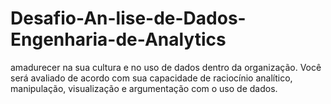 # Desafio-An-lise-de-Dados-Engenharia-de-Analytics
amadurecer na sua cultura e no uso de dados dentro da organização. Você será avaliado de acordo com sua capacidade de raciocínio analítico, manipulação, visualização e argumentação com o uso de dados.
